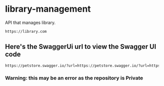 # library-management
API that manages library.

```sh
https://library.com
```
## Here's the SwaggerUi url to view the Swagger UI code

```sh
https://petstore.swagger.io/?url=https://petstore.swagger.io/?url=https://raw.githubusercontent.com/Eclisher/library-management/TD1/docs/api.yml
```

### Warning: this may be an error as the repository is Private
